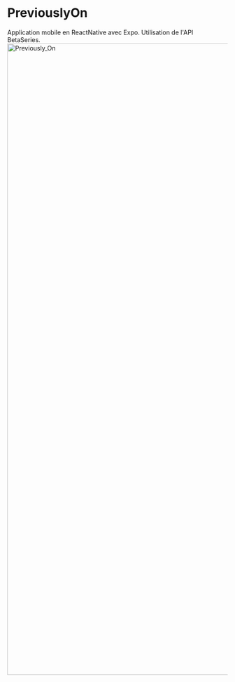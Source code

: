# PreviouslyOn
Application mobile en ReactNative avec Expo. 
Utilisation de l'API BetaSeries.
<img width="1440" alt="Previously_On" src="https://github.com/user-attachments/assets/ff97874e-e940-4559-8b79-2cb596f3f86f" />
